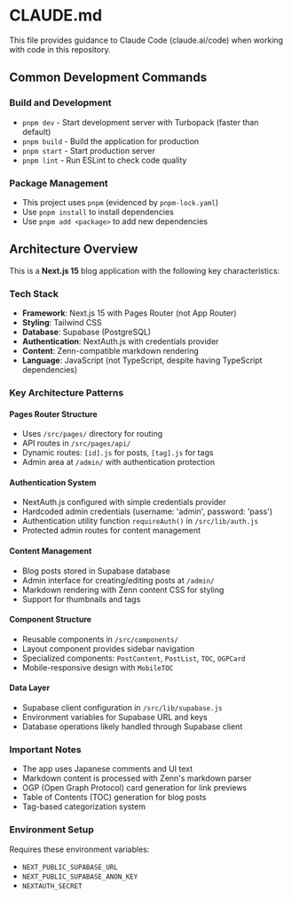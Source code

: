 # CLAUDE.md

This file provides guidance to Claude Code (claude.ai/code) when working with code in this repository.

## Common Development Commands

### Build and Development
- `pnpm dev` - Start development server with Turbopack (faster than default)
- `pnpm build` - Build the application for production
- `pnpm start` - Start production server
- `pnpm lint` - Run ESLint to check code quality

### Package Management
- This project uses `pnpm` (evidenced by `pnpm-lock.yaml`)
- Use `pnpm install` to install dependencies
- Use `pnpm add <package>` to add new dependencies

## Architecture Overview

This is a **Next.js 15** blog application with the following key characteristics:

### Tech Stack
- **Framework**: Next.js 15 with Pages Router (not App Router)
- **Styling**: Tailwind CSS
- **Database**: Supabase (PostgreSQL)
- **Authentication**: NextAuth.js with credentials provider
- **Content**: Zenn-compatible markdown rendering
- **Language**: JavaScript (not TypeScript, despite having TypeScript dependencies)

### Key Architecture Patterns

#### Pages Router Structure
- Uses `/src/pages/` directory for routing
- API routes in `/src/pages/api/`
- Dynamic routes: `[id].js` for posts, `[tag].js` for tags
- Admin area at `/admin/` with authentication protection

#### Authentication System
- NextAuth.js configured with simple credentials provider
- Hardcoded admin credentials (username: 'admin', password: 'pass')
- Authentication utility function `requireAuth()` in `/src/lib/auth.js`
- Protected admin routes for content management

#### Content Management
- Blog posts stored in Supabase database
- Admin interface for creating/editing posts at `/admin/`
- Markdown rendering with Zenn content CSS for styling
- Support for thumbnails and tags

#### Component Structure
- Reusable components in `/src/components/`
- Layout component provides sidebar navigation
- Specialized components: `PostContent`, `PostList`, `TOC`, `OGPCard`
- Mobile-responsive design with `MobileTOC`

#### Data Layer
- Supabase client configuration in `/src/lib/supabase.js`
- Environment variables for Supabase URL and keys
- Database operations likely handled through Supabase client

### Important Notes
- The app uses Japanese comments and UI text
- Markdown content is processed with Zenn's markdown parser
- OGP (Open Graph Protocol) card generation for link previews
- Table of Contents (TOC) generation for blog posts
- Tag-based categorization system

### Environment Setup
Requires these environment variables:
- `NEXT_PUBLIC_SUPABASE_URL`
- `NEXT_PUBLIC_SUPABASE_ANON_KEY`
- `NEXTAUTH_SECRET`